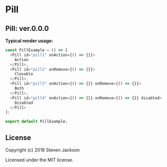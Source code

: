Pill
================
Pill: ver.0.0.0 
---
**Typical render usage:**

```js
const PillExample = () => [
  <Pill id="pill1" onAction={() => {}}>
    Action
  </Pill>,
  <Pill id="pill2" onRemove={() => {}}>
    Closable
  </Pill>,
  <Pill id="pill3" onAction={() => {}} onRemove={() => {}}>
    Both
  </Pill>,
  <Pill id="pill4" onAction={() => {}} onRemove={() => {}} disabled>
    Disabled
  </Pill>
];

export default PillExample;
```

## License
Copyright (c) 2018 Steven Jackson

Licensed under the MIT license.
